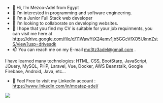 - 👋 Hi, I’m Mezoo-Adel from Egypt
- 👀 I’m interested in programming and software engineering.
- 🌱 I’m a Junior Full Stack web developer
- 💞️ I’m looking to collaborate on developing websites.
- 👀 I hope that you find my CV is suitable for your job requirments,
      you can visit me here at https://drive.google.com/file/d/11WawYtX24amv1jb5GGcVfXO5UknnZstS/view?usp=drivesdk
- 📫 You can reach me on my E-mail mo3tz3adel@gmail.com .

I have learned many technologies: HTML, CSS, BootStarp, JavaScript, JQuery, MySQL, PHP, Laravel, Vue, Docker, AWS Beanstalk, Google Firebase, Android, Java, etc...
- 👀 Feel Free to visit my LinkedIn account : https://www.linkedin.com/in/moataz-adel/

<img src="https://user-images.githubusercontent.com/63975219/213864832-63055fd7-f736-4a18-9ba3-6a30868409b8.PNG"/>

<!---
mezoo-adel/mezoo-adel is a ✨ special ✨ repository because its `README.md` (this file) appears on your GitHub profile.
You can click the Preview link to take a look at your changes....
-->
